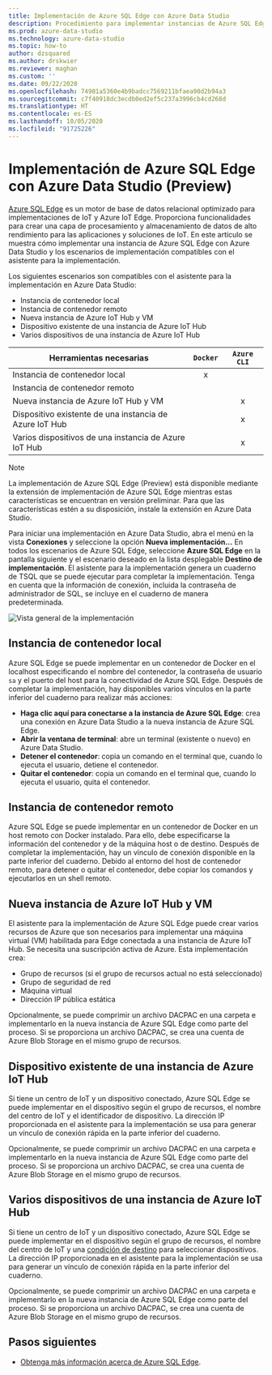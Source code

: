 ```yaml
---
title: Implementación de Azure SQL Edge con Azure Data Studio
description: Procedimiento para implementar instancias de Azure SQL Edge en Azure Data Studio
ms.prod: azure-data-studio
ms.technology: azure-data-studio
ms.topic: how-to
author: dzsquared
ms.author: drskwier
ms.reviewer: maghan
ms.custom: ''
ms.date: 09/22/2020
ms.openlocfilehash: 74901a5360e4b9badcc7569211bfaea90d2b94a3
ms.sourcegitcommit: c7f40918dc3ecdb0ed2ef5c237a3996cb4cd268d
ms.translationtype: HT
ms.contentlocale: es-ES
ms.lasthandoff: 10/05/2020
ms.locfileid: "91725226"
---
```

# <a name="deploy-azure-sql-edge-with-azure-data-studio-preview"></a>Implementación de Azure SQL Edge con Azure Data Studio (Preview)

[Azure SQL Edge](/azure/azure-sql-edge/overview) es un motor de base de datos relacional optimizado para implementaciones de IoT y Azure IoT Edge. Proporciona funcionalidades para crear una capa de procesamiento y almacenamiento de datos de alto rendimiento para las aplicaciones y soluciones de IoT. En este artículo se muestra cómo implementar una instancia de Azure SQL Edge con Azure Data Studio y los escenarios de implementación compatibles con el asistente para la implementación.  

Los siguientes escenarios son compatibles con el asistente para la implementación en Azure Data Studio:

- Instancia de contenedor local
- Instancia de contenedor remoto
- Nueva instancia de Azure IoT Hub y VM
- Dispositivo existente de una instancia de Azure IoT Hub
- Varios dispositivos de una instancia de Azure IoT Hub

| Herramientas necesarias | `Docker` | `Azure CLI` |
| ------------- | :---: | :---: |
| Instancia de contenedor local | x | |
| Instancia de contenedor remoto | | |
| Nueva instancia de Azure IoT Hub y VM | | x |
| Dispositivo existente de una instancia de Azure IoT Hub |  | x |
| Varios dispositivos de una instancia de Azure IoT Hub |   |  x |

> [!NOTE]
> La implementación de Azure SQL Edge (Preview) está disponible mediante la extensión de implementación de Azure SQL Edge mientras estas características se encuentran en versión preliminar. Para que las características estén a su disposición, instale la extensión en Azure Data Studio.

Para iniciar una implementación en Azure Data Studio, abra el menú en la vista **Conexiones** y seleccione la opción **Nueva implementación…**  En todos los escenarios de Azure SQL Edge, seleccione **Azure SQL Edge** en la pantalla siguiente y el escenario deseado en la lista desplegable **Destino de implementación**. El asistente para la implementación genera un cuaderno de TSQL que se puede ejecutar para completar la implementación. Tenga en cuenta que la información de conexión, incluida la contraseña de administrador de SQL, se incluye en el cuaderno de manera predeterminada.

![Vista general de la implementación](media/deploy-azure-sql-edge/deploy-overview.png)

## <a name="local-container-instance"></a>Instancia de contenedor local

Azure SQL Edge se puede implementar en un contenedor de Docker en el localhost especificando el nombre del contenedor, la contraseña de usuario `sa` y el puerto del host para la conectividad de Azure SQL Edge.  Después de completar la implementación, hay disponibles varios vínculos en la parte inferior del cuaderno para realizar más acciones:

- **Haga clic aquí para conectarse a la instancia de Azure SQL Edge**: crea una conexión en Azure Data Studio a la nueva instancia de Azure SQL Edge.
- **Abrir la ventana de terminal**: abre un terminal (existente o nuevo) en Azure Data Studio.
- **Detener el contenedor**: copia un comando en el terminal que, cuando lo ejecuta el usuario, detiene el contenedor.
- **Quitar el contenedor**: copia un comando en el terminal que, cuando lo ejecuta el usuario, quita el contenedor.

## <a name="remote-container-instance"></a>Instancia de contenedor remoto

Azure SQL Edge se puede implementar en un contenedor de Docker en un host remoto con Docker instalado. Para ello, debe especificarse la información del contenedor y de la máquina host o de destino.  Después de completar la implementación, hay un vínculo de conexión disponible en la parte inferior del cuaderno.  Debido al entorno del host de contenedor remoto, para detener o quitar el contenedor, debe copiar los comandos y ejecutarlos en un shell remoto.

## <a name="new-azure-iot-hub-and-vm"></a>Nueva instancia de Azure IoT Hub y VM

El asistente para la implementación de Azure SQL Edge puede crear varios recursos de Azure que son necesarios para implementar una máquina virtual (VM) habilitada para Edge conectada a una instancia de Azure IoT Hub. Se necesita una suscripción activa de Azure. Esta implementación crea:

- Grupo de recursos (si el grupo de recursos actual no está seleccionado)
- Grupo de seguridad de red
- Máquina virtual
- Dirección IP pública estática

Opcionalmente, se puede comprimir un archivo DACPAC en una carpeta e implementarlo en la nueva instancia de Azure SQL Edge como parte del proceso.  Si se proporciona un archivo DACPAC, se crea una cuenta de Azure Blob Storage en el mismo grupo de recursos.

## <a name="existing-device-of-an-azure-iot-hub"></a>Dispositivo existente de una instancia de Azure IoT Hub

Si tiene un centro de IoT y un dispositivo conectado, Azure SQL Edge se puede implementar en el dispositivo según el grupo de recursos, el nombre del centro de IoT y el identificador de dispositivo.
La dirección IP proporcionada en el asistente para la implementación se usa para generar un vínculo de conexión rápida en la parte inferior del cuaderno.

Opcionalmente, se puede comprimir un archivo DACPAC en una carpeta e implementarlo en la nueva instancia de Azure SQL Edge como parte del proceso.  Si se proporciona un archivo DACPAC, se crea una cuenta de Azure Blob Storage en el mismo grupo de recursos.

## <a name="multiple-devices-of-an-azure-iot-hub"></a>Varios dispositivos de una instancia de Azure IoT Hub

Si tiene un centro de IoT y un dispositivo conectado, Azure SQL Edge se puede implementar en el dispositivo según el grupo de recursos, el nombre del centro de IoT y una [condición de destino](/azure/iot-edge/module-deployment-monitoring#target-condition) para seleccionar dispositivos.
La dirección IP proporcionada en el asistente para la implementación se usa para generar un vínculo de conexión rápida en la parte inferior del cuaderno.

Opcionalmente, se puede comprimir un archivo DACPAC en una carpeta e implementarlo en la nueva instancia de Azure SQL Edge como parte del proceso.  Si se proporciona un archivo DACPAC, se crea una cuenta de Azure Blob Storage en el mismo grupo de recursos.

## <a name="next-steps"></a>Pasos siguientes

- [Obtenga más información acerca de Azure SQL Edge](/azure/azure-sql-edge/).